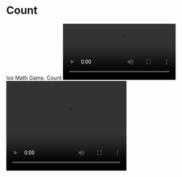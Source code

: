 # Count
Ios Math Game. Count
![](count.mp4)
<video width="320" height="240" controls>
  <source src="example.m4v" type="video/mp4">
</video>
